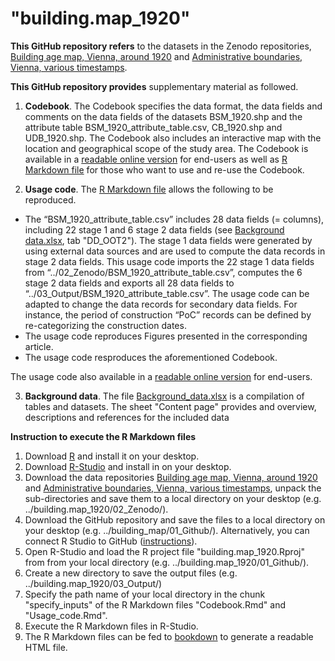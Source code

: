 # "building.map_1920"

**This GitHub repository refers** to the datasets in the Zenodo repositories, [Building age map, Vienna, around 1920](https://www.doi.org/10.5281/zenodo.3715200) and [Administrative boundaries, Vienna, various timestamps](https://doi.org/10.5281/zenodo.4323010).

**This GitHub repository provides** supplementary material as followed.

1. **Codebook**. The Codebook specifies the data format, the data fields and comments on the data fields of the datasets BSM_1920.shp and the attribute table BSM_1920_attribute_table.csv, CB_1920.shp and UDB_1920.shp. The Codebook also includes an interactive map with the location and geographical scope of the study area. The Codebook is available in a [readable online version](https://rpubs.com/ukral/699029) for end-users as well as [R Markdown file](Codebook.Rmd) for those who want to use and re-use the Codebook.

2. **Usage code**. The [R Markdown file](Usage_code.Rmd) allows the following to be reproduced.

*	The “BSM_1920_attribute_table.csv” includes 28 data fields (= columns), including 22 stage 1 and 6 stage 2 data fields (see [Background data.xlsx](Background_data.xlsx), tab "DD_OOT2"). The stage 1 data fields were generated by using external data sources and are used to compute the data records in stage 2 data fields. This usage code imports the 22 stage 1 data fields from “../02_Zenodo/BSM_1920_attribute_table.csv”, computes the 6 stage 2 data fields and exports all 28 data fields to “../03_Output/BSM_1920_attribute_table.csv”. The usage code can be adapted to change the data records for secondary data fields. For instance, the period of construction “PoC” records can be defined by re-categorizing the construction dates.
*	The usage code reproduces Figures presented in the corresponding article.
* The usage code resproduces the aforementioned Codebook.

The usage code also available in a [readable online version](https://rpubs.com/ukral/710505) for end-users.

3. **Background data**. The file [Background_data.xlsx](Background_data.xlsx) is a compilation of tables and datasets. The sheet "Content page" provides and overview, descriptions and references for the included data

**Instruction to execute the R Markdown files**

1. Download [R](https://www.r-project.org/) and install it on  your desktop.
2. Download [R-Studio](https://rstudio.com/) and install in on your desktop.
3. Download the data repositories [Building age map, Vienna, around 1920](https://www.doi.org/10.5281/zenodo.3715200) and [Administrative boundaries, Vienna, various timestamps](https://doi.org/10.5281/zenodo.4323010), unpack the sub-directories and save them to a local directory on your desktop (e.g. ../building.map_1920/02_Zenodo/).
4. Download the GitHub repository and save the files to a local directory on your desktop (e.g. ../building_map/01_Github/). Alternatively, you can connect R Studio to GitHub ([instructions](https://happygitwithr.com/rstudio-git-github.html)).
5. Open R-Studio and load the R project file "building.map_1920.Rproj" from from your local directory (e.g. ../building.map_1920/01_Github/).
6. Create a new directory to save the output files (e.g. ../building.map_1920/03_Output/)
7. Specify the path name of your local directory in the chunk "specify_inputs" of the R Markdown files "Codebook.Rmd" and "Usage_code.Rmd".
8. Execute the R Markdown files in R-Studio.
9. The R Markdown files can be fed to [bookdown](https://bookdown.org/) to generate a readable HTML file.
